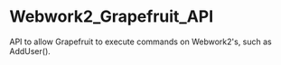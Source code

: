 Webwork2_Grapefruit_API
=======================

API to allow Grapefruit to execute commands on Webwork2's, such as AddUser().
